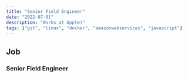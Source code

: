 ```yaml
---
title: "Senior Field Engineer"
date: "2022-07-01"
description: "Works at Apple)"
tags: ["git", "linux", "docker", "amazonwebservices", "javascript"]
---
```


## Job

### Senior Field Engineer
